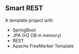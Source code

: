 ## Smart REST 

A template project with

* SpringBoot
* JPA (H2 DB in memory)
* REST
* Apache FreeMarker Template

